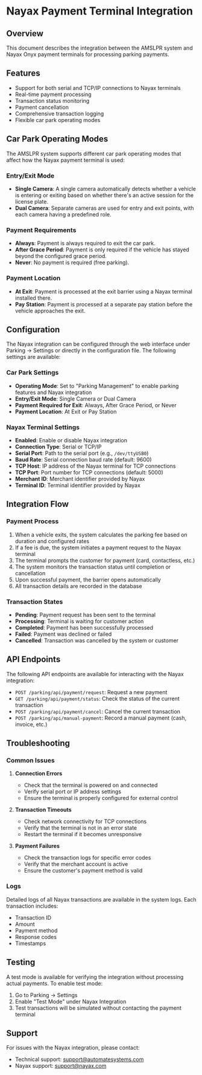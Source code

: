 # Nayax Payment Terminal Integration

## Overview

This document describes the integration between the AMSLPR system and Nayax Onyx payment terminals for processing parking payments.

## Features

- Support for both serial and TCP/IP connections to Nayax terminals
- Real-time payment processing
- Transaction status monitoring
- Payment cancellation
- Comprehensive transaction logging
- Flexible car park operating modes

## Car Park Operating Modes

The AMSLPR system supports different car park operating modes that affect how the Nayax payment terminal is used:

### Entry/Exit Mode

- **Single Camera**: A single camera automatically detects whether a vehicle is entering or exiting based on whether there's an active session for the license plate.
- **Dual Camera**: Separate cameras are used for entry and exit points, with each camera having a predefined role.

### Payment Requirements

- **Always**: Payment is always required to exit the car park.
- **After Grace Period**: Payment is only required if the vehicle has stayed beyond the configured grace period.
- **Never**: No payment is required (free parking).

### Payment Location

- **At Exit**: Payment is processed at the exit barrier using a Nayax terminal installed there.
- **Pay Station**: Payment is processed at a separate pay station before the vehicle approaches the exit.

## Configuration

The Nayax integration can be configured through the web interface under Parking → Settings or directly in the configuration file. The following settings are available:

### Car Park Settings

- **Operating Mode**: Set to "Parking Management" to enable parking features and Nayax integration
- **Entry/Exit Mode**: Single Camera or Dual Camera
- **Payment Required for Exit**: Always, After Grace Period, or Never
- **Payment Location**: At Exit or Pay Station

### Nayax Terminal Settings

- **Enabled**: Enable or disable Nayax integration
- **Connection Type**: Serial or TCP/IP
- **Serial Port**: Path to the serial port (e.g., `/dev/ttyUSB0`)
- **Baud Rate**: Serial connection baud rate (default: 9600)
- **TCP Host**: IP address of the Nayax terminal for TCP connections
- **TCP Port**: Port number for TCP connections (default: 5000)
- **Merchant ID**: Merchant identifier provided by Nayax
- **Terminal ID**: Terminal identifier provided by Nayax

## Integration Flow

### Payment Process

1. When a vehicle exits, the system calculates the parking fee based on duration and configured rates
2. If a fee is due, the system initiates a payment request to the Nayax terminal
3. The terminal prompts the customer for payment (card, contactless, etc.)
4. The system monitors the transaction status until completion or cancellation
5. Upon successful payment, the barrier opens automatically
6. All transaction details are recorded in the database

### Transaction States

- **Pending**: Payment request has been sent to the terminal
- **Processing**: Terminal is waiting for customer action
- **Completed**: Payment has been successfully processed
- **Failed**: Payment was declined or failed
- **Cancelled**: Transaction was cancelled by the system or customer

## API Endpoints

The following API endpoints are available for interacting with the Nayax integration:

- `POST /parking/api/payment/request`: Request a new payment
- `GET /parking/api/payment/status`: Check the status of the current transaction
- `POST /parking/api/payment/cancel`: Cancel the current transaction
- `POST /parking/api/manual-payment`: Record a manual payment (cash, invoice, etc.)

## Troubleshooting

### Common Issues

1. **Connection Errors**
   - Check that the terminal is powered on and connected
   - Verify serial port or IP address settings
   - Ensure the terminal is properly configured for external control

2. **Transaction Timeouts**
   - Check network connectivity for TCP connections
   - Verify that the terminal is not in an error state
   - Restart the terminal if it becomes unresponsive

3. **Payment Failures**
   - Check the transaction logs for specific error codes
   - Verify that the merchant account is active
   - Ensure the customer's payment method is valid

### Logs

Detailed logs of all Nayax transactions are available in the system logs. Each transaction includes:

- Transaction ID
- Amount
- Payment method
- Response codes
- Timestamps

## Testing

A test mode is available for verifying the integration without processing actual payments. To enable test mode:

1. Go to Parking → Settings
2. Enable "Test Mode" under Nayax Integration
3. Test transactions will be simulated without contacting the payment terminal

## Support

For issues with the Nayax integration, please contact:

- Technical support: support@automatesystems.com
- Nayax support: support@nayax.com
